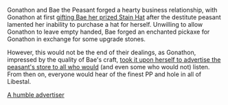 <!-- title: The Finest PP and Hole Around! -->

Gonathon and Bae the Peasant forged a hearty business relationship, with Gonathon at first [gifting Bae her prized Stain Hat](https://youtu.be/dgfH4qnRlfw?t=9921) after the destitute peasant lamented her inability to purchase a hat for herself. Unwilling to allow Gonathon to leave empty handed, Bae forged an enchanted pickaxe for Gonathon in exchange for some upgrade stones. 

However, this would not be the end of their dealings, as Gonathon, impressed by the quality of Bae's craft, [took it upon herself to advertise the peasant's store to all who would](https://youtu.be/dgfH4qnRlfw?t=10269) (and even some who would not) listen. From then on, everyone would hear of the finest PP and hole in all of Libestal. 

[A humble advertiser](#embed:https://youtu.be/dgfH4qnRlfw?t=10455)
